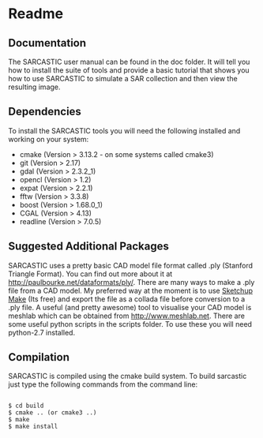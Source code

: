
# Readme

## Documentation
The SARCASTIC user manual can be found in the doc folder. It will tell
you how to install the suite of tools and provide a basic tutorial that 
shows you how to use SARCASTIC to simulate a SAR collection and then view the resulting image.

## Dependencies
To install the SARCASTIC tools you will need the following installed and working on your system:

*  cmake    (Version > 3.13.2 - on some systems called cmake3)
*  git      (Version > 2.17)
*  gdal     (Version > 2.3.2_1)
*  opencl   (Version > 1.2)
*  expat    (Version > 2.2.1)
*  fftw     (Version > 3.3.8)
*  boost    (Version > 1.68.0_1)
*  CGAL     (Version > 4.13)
*  readline (Version > 7.0.5)

	
## Suggested Additional Packages
SARCASTIC uses a pretty basic CAD model file format called .ply (Stanford Triangle Format). You can find out more about it at http://paulbourke.net/dataformats/ply/. There are many ways to make a .ply file from a CAD model. My preferred way at the moment is to use [Sketchup Make](https://help.sketchup.com/en/downloading-older-versions) (Its free) and export the file as a collada file before conversion to a .ply file.
A useful (and pretty awesome) tool to visualise your CAD model is meshlab which can be obtained from http://www.meshlab.net.
There are some useful python scripts in the scripts folder. To use these you will need python-2.7 installed.

## Compilation
SARCASTIC is compiled using the cmake build system. To build sarcastic just type the following commands from the command line:

```

$ cd build
$ cmake .. (or cmake3 ..)
$ make
$ make install

```

